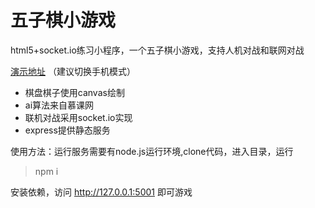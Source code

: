 # 五子棋小游戏

html5+socket.io练习小程序，一个五子棋小游戏，支持人机对战和联网对战

[演示地址](http://www.fengxu.ink:5001)  （建议切换手机模式）

* 棋盘棋子使用canvas绘制
* ai算法来自慕课网
* 联机对战采用socket.io实现
* express提供静态服务

使用方法：运行服务需要有node.js运行环境,clone代码，进入目录，运行

> npm i

安装依赖，访问 http://127.0.0.1:5001 即可游戏
